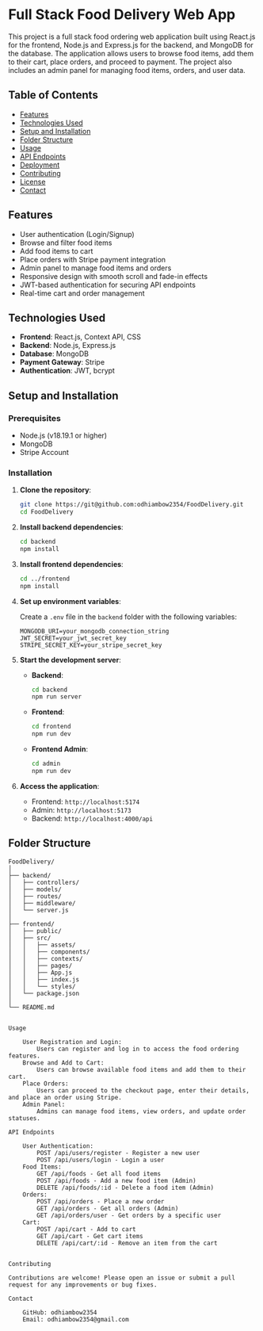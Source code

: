 # Full Stack Food Delivery Web App

This project is a full stack food ordering web application built using React.js for the frontend, Node.js and Express.js for the backend, and MongoDB for the database. The application allows users to browse food items, add them to their cart, place orders, and proceed to payment. The project also includes an admin panel for managing food items, orders, and user data.

## Table of Contents

- [Features](#features)
- [Technologies Used](#technologies-used)
- [Setup and Installation](#setup-and-installation)
- [Folder Structure](#folder-structure)
- [Usage](#usage)
- [API Endpoints](#api-endpoints)
- [Deployment](#deployment)
- [Contributing](#contributing)
- [License](#license)
- [Contact](#contact)

## Features

- User authentication (Login/Signup)
- Browse and filter food items
- Add food items to cart
- Place orders with Stripe payment integration
- Admin panel to manage food items and orders
- Responsive design with smooth scroll and fade-in effects
- JWT-based authentication for securing API endpoints
- Real-time cart and order management

## Technologies Used

- **Frontend**: React.js, Context API, CSS
- **Backend**: Node.js, Express.js
- **Database**: MongoDB
- **Payment Gateway**: Stripe
- **Authentication**: JWT, bcrypt

## Setup and Installation

### Prerequisites

- Node.js (v18.19.1 or higher)
- MongoDB
- Stripe Account

### Installation

1. **Clone the repository**:

   ```bash
   git clone https://git@github.com:odhiambow2354/FoodDelivery.git
   cd FoodDelivery
   ```

2. **Install backend dependencies**:

   ```bash
   cd backend
   npm install
   ```

3. **Install frontend dependencies**:

   ```bash
   cd ../frontend
   npm install
   ```

4. **Set up environment variables**:

   Create a `.env` file in the `backend` folder with the following variables:

   ```env
   MONGODB_URI=your_mongodb_connection_string
   JWT_SECRET=your_jwt_secret_key
   STRIPE_SECRET_KEY=your_stripe_secret_key
   ```

5. **Start the development server**:

   - **Backend**:

     ```bash
     cd backend
     npm run server
     ```

   - **Frontend**:

     ```bash
     cd frontend
     npm run dev
     ```

   - **Frontend Admin**:

     ```bash
     cd admin
     npm run dev
     ```

6. **Access the application**:

   - Frontend: `http://localhost:5174`
   - Admin: `http://localhost:5173`
   - Backend: `http://localhost:4000/api`

## Folder Structure

```plaintext
FoodDelivery/
│
├── backend/
│   ├── controllers/
│   ├── models/
│   ├── routes/
│   ├── middleware/
│   └── server.js
│
├── frontend/
│   ├── public/
│   ├── src/
│   │   ├── assets/
│   │   ├── components/
│   │   ├── contexts/
│   │   ├── pages/
│   │   ├── App.js
│   │   ├── index.js
│   │   └── styles/
│   └── package.json
│
└── README.md


Usage

    User Registration and Login:
        Users can register and log in to access the food ordering features.
    Browse and Add to Cart:
        Users can browse available food items and add them to their cart.
    Place Orders:
        Users can proceed to the checkout page, enter their details, and place an order using Stripe.
    Admin Panel:
        Admins can manage food items, view orders, and update order statuses.

API Endpoints

    User Authentication:
        POST /api/users/register - Register a new user
        POST /api/users/login - Login a user
    Food Items:
        GET /api/foods - Get all food items
        POST /api/foods - Add a new food item (Admin)
        DELETE /api/foods/:id - Delete a food item (Admin)
    Orders:
        POST /api/orders - Place a new order
        GET /api/orders - Get all orders (Admin)
        GET /api/orders/user - Get orders by a specific user
    Cart:
        POST /api/cart - Add to cart
        GET /api/cart - Get cart items
        DELETE /api/cart/:id - Remove an item from the cart


Contributing

Contributions are welcome! Please open an issue or submit a pull request for any improvements or bug fixes.

Contact

    GitHub: odhiambow2354
    Email: odhiambow2354@gmail.com
```
